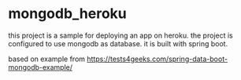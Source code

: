 # mongodb_heroku
this project is a sample for deploying an app on heroku.
the project is configured to use mongodb as database.
it is built with spring boot.

based on example from https://tests4geeks.com/spring-data-boot-mongodb-example/

